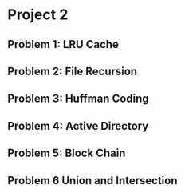 # Project 2
## Problem 1: LRU Cache

## Problem 2: File Recursion

## Problem 3: Huffman Coding

## Problem 4: Active Directory

## Problem 5: Block Chain

## Problem 6 Union and Intersection
